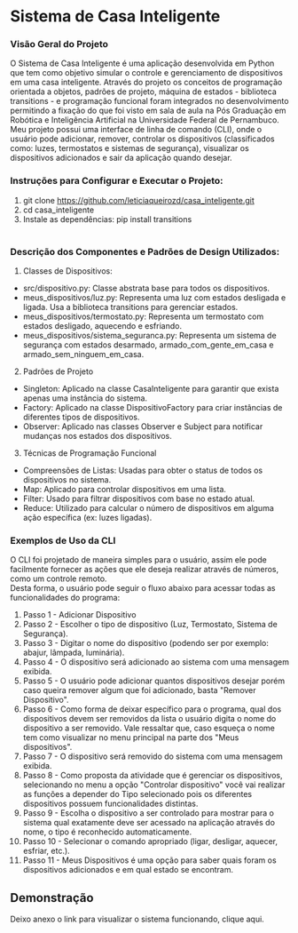 # Sistema de Casa Inteligente

### Visão Geral do Projeto
O Sistema de Casa Inteligente é uma aplicação desenvolvida em Python que tem como objetivo simular o controle e gerenciamento de dispositivos em uma casa inteligente. Através do projeto os conceitos de programação orientada a objetos, padrões de projeto, máquina de estados - biblioteca transitions - e programação funcional foram integrados no desenvolvimento permitindo a fixação do que foi visto em sala de aula na Pós Graduação em Robótica e Inteligência Artificial na Universidade Federal de Pernambuco. Meu projeto possui uma interface de linha de comando (CLI), onde o usuário pode adicionar, remover, controlar os dispositivos (classificados como: luzes, termostatos e sistemas de segurança), visualizar os dispositivos adicionados e sair da aplicação quando desejar.

### Instruções para Configurar e Executar o Projeto:

1. git clone https://github.com/leticiaqueirozd/casa_inteligente.git
2. cd casa_inteligente
3. Instale as dependências: pip install transitions
<br><br>

### Descrição dos Componentes e Padrões de Design Utilizados:
1. Classes de Dispositivos:
- src/dispositivo.py: Classe abstrata base para todos os dispositivos.
- meus_dispositivos/luz.py: Representa uma luz com estados desligada e ligada. Usa a biblioteca transitions para gerenciar estados.
- meus_dispositivos/termostato.py: Representa um termostato com estados desligado, aquecendo e esfriando.
- meus_dispositivos/sistema_seguranca.py: Representa um sistema de segurança com estados desarmado, armado_com_gente_em_casa e armado_sem_ninguem_em_casa.
2. Padrões de Projeto
- Singleton: Aplicado na classe CasaInteligente para garantir que exista apenas uma instância do sistema.
- Factory: Aplicado na classe DispositivoFactory para criar instâncias de diferentes tipos de dispositivos.
- Observer: Aplicado nas classes Observer e Subject para notificar mudanças nos estados dos dispositivos.
3. Técnicas de Programação Funcional
- Compreensões de Listas: Usadas para obter o status de todos os dispositivos no sistema.
- Map: Aplicado para controlar dispositivos em uma lista.
- Filter: Usado para filtrar dispositivos com base no estado atual.
- Reduce: Utilizado para calcular o número de dispositivos em alguma ação específica (ex: luzes ligadas).

### Exemplos de Uso da CLI
O CLI foi projetado de maneira simples para o usuário, assim ele pode facilmente fornecer as ações que ele deseja realizar através de números, como um controle remoto.
<br>
Desta forma, o usuário pode seguir o fluxo abaixo para acessar todas as funcionalidades do programa:
1. Passo 1 - Adicionar Dispositivo
2. Passo 2 - Escolher o tipo de dispositivo (Luz, Termostato, Sistema de Segurança).
3. Passo 3 - Digitar o nome do dispositivo (podendo ser por exemplo: abajur, lâmpada, luminária).
4. Passo 4 - O dispositivo será adicionado ao sistema com uma mensagem exibida.
5. Passo 5 - O usuário pode adicionar quantos dispositivos desejar porém caso queira remover algum que foi adicionado, basta "Remover Dispositivo".
6. Passo 6 - Como forma de deixar específico para o programa, qual dos dispositivos devem ser removidos da lista o usuário digita o nome do dispositivo a ser removido. Vale ressaltar que, caso esqueça o nome tem como visualizar no menu principal na parte dos "Meus dispositivos".
7. Passo 7 - O dispositivo será removido do sistema com uma mensagem exibida.
8. Passo 8 - Como proposta da atividade que é gerenciar os dispositivos, selecionando no menu a opção "Controlar dispositivo" você vai realizar as funções a depender do Tipo selecionado pois os diferentes dispositivos possuem funcionalidades distintas.
9. Passo 9 - Escolha o dispositivo a ser controlado para mostrar para o sistema qual exatamente deve ser acessado na aplicação através do nome, o tipo é reconhecido automaticamente.
10. Passo 10 - Selecionar o comando apropriado (ligar, desligar, aquecer, esfriar, etc.).
11. Passo 11 - Meus Dispositivos é uma opção para saber quais foram os dispositivos adicionados e em qual estado se encontram.
    
## Demonstração
Deixo anexo o link para visualizar o sistema funcionando, clique aqui.
